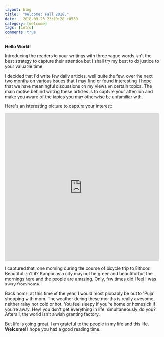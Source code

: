 ```yaml
---
layout: blog
title:  "Welcome: Fall 2018."
date:   2018-09-23 23:00:28 +0530
category: [welcome]
tags: [intro]
comments: true
---
```


**Hello World!**

Introducing the readers to your writings with three vague words isn't the best strategy to capture their attention but I shall try my best to do justice to your valuable time.

I decided that I'd write few daily articles, well quite the few, over the next two months on various issues that I may find or found interesting. I hope that we have meaningful discussions on my views on certain topics. The main motive behind writing these articles is to capture your attention and make you aware of the topics you may otherwise be unfamiliar with.

Here's an interesting picture to capture your interest:
<iframe src="https://www.facebook.com/plugins/post.php?href=https%3A%2F%2Fwww.facebook.com%2Fphoto.php%3Ffbid%3D1218912611587562%26set%3Da.344559545689544%26type%3D3&width=500" width="500" height="484" style="border:none;overflow:hidden" scrolling="no" frameborder="0" allowTransparency="true" allow="encrypted-media">
</iframe>

I captured that, one morning during the course of bicycle trip to Bithoor. Beautiful isn't it?
Kanpur as a city may not be green and beautiful but the mornings here and the people are amazing. Only, few times did I feel I was away from home.

Back home, at this time of the year, I would most probably be out to 'Puja' shopping with mom. The weather during these months is really awesome, neither rainy nor cold or hot. You feel sleepy if you're home or homesick if you're away. Hey! you don't get everything in life, simultaneously, do you? Afterall, the world isn't a wish granting factory.

But life is going great. I am grateful to the people in my life and this life. **Welcome!** I hope you had a good reading time.
